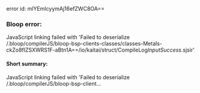 error id: mlYEmIcyymAj16efZWC8OA==
### Bloop error:

JavaScript linking failed with 'Failed to deserialize <WORKSPACE>/.bloop/compilerJS/bloop-bsp-clients-classes/classes-Metals-ckZo8fIZSXWRS1F-aBtn1A==/io/kaitai/struct/CompileLog$InputSuccess$.sjsir'
#### Short summary: 

JavaScript linking failed with 'Failed to deserialize <WORKSPACE>/.bloop/compilerJS/bloop-bsp-client...